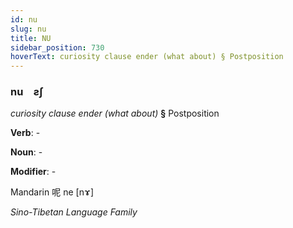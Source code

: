 ```yaml
---
id: nu
slug: nu
title: NU
sidebar_position: 730
hoverText: curiosity clause ender (what about) § Postposition
---
```


### nu&emsp;<span kind="abugida">ƨʃ</span>

*curiosity clause ender (what about)* **§** Postposition

**Verb**: -

**Noun**: -

**Modifier**: -

Mandarin 呢 ne [nɤ]

*Sino-Tibetan Language Family*